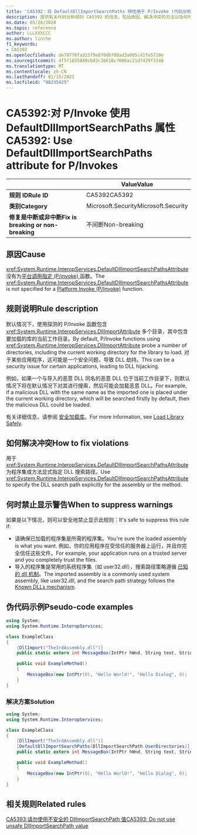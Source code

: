 ```yaml
---
title: 'CA5392：将 DefaultDllImportSearchPaths 特性用于 P/Invoke (代码分析) '
description: 提供有关代码分析规则 CA5392 的信息，包括原因、解决冲突的方法以及何时取消显示。
ms.date: 05/28/2020
ms.topic: reference
author: LLLXXXCCC
ms.author: linche
f1_keywords:
- CA5392
ms.openlocfilehash: de78778fa325f9e070d6708ad3a005c41fe5710e
ms.sourcegitcommit: 4f5f1855849cb02c3b610c7006ac21d7429f3348
ms.translationtype: MT
ms.contentlocale: zh-CN
ms.lasthandoff: 01/15/2021
ms.locfileid: "98235425"
---
```

# <a name="ca5392-use-defaultdllimportsearchpaths-attribute-for-pinvokes"></a><span data-ttu-id="848ba-103">CA5392:对 P/Invoke 使用 DefaultDllImportSearchPaths 属性</span><span class="sxs-lookup"><span data-stu-id="848ba-103">CA5392: Use DefaultDllImportSearchPaths attribute for P/Invokes</span></span>

| | <span data-ttu-id="848ba-104">Value</span><span class="sxs-lookup"><span data-stu-id="848ba-104">Value</span></span> |
|-|-|
| <span data-ttu-id="848ba-105">**规则 ID**</span><span class="sxs-lookup"><span data-stu-id="848ba-105">**Rule ID**</span></span> |<span data-ttu-id="848ba-106">CA5392</span><span class="sxs-lookup"><span data-stu-id="848ba-106">CA5392</span></span>|
| <span data-ttu-id="848ba-107">**类别**</span><span class="sxs-lookup"><span data-stu-id="848ba-107">**Category**</span></span> |<span data-ttu-id="848ba-108">Microsoft.Security</span><span class="sxs-lookup"><span data-stu-id="848ba-108">Microsoft.Security</span></span>|
| <span data-ttu-id="848ba-109">**修复是中断或非中断**</span><span class="sxs-lookup"><span data-stu-id="848ba-109">**Fix is breaking or non-breaking**</span></span> |<span data-ttu-id="848ba-110">不间断</span><span class="sxs-lookup"><span data-stu-id="848ba-110">Non-breaking</span></span>|

## <a name="cause"></a><span data-ttu-id="848ba-111">原因</span><span class="sxs-lookup"><span data-stu-id="848ba-111">Cause</span></span>

<span data-ttu-id="848ba-112"><xref:System.Runtime.InteropServices.DefaultDllImportSearchPathsAttribute>没有为[平台调用指定 (P/invoke) ](../../../standard/native-interop/pinvoke.md)函数。</span><span class="sxs-lookup"><span data-stu-id="848ba-112">The <xref:System.Runtime.InteropServices.DefaultDllImportSearchPathsAttribute> is not specified for a [Platform Invoke (P/Invoke)](../../../standard/native-interop/pinvoke.md) function.</span></span>

## <a name="rule-description"></a><span data-ttu-id="848ba-113">规则说明</span><span class="sxs-lookup"><span data-stu-id="848ba-113">Rule description</span></span>

<span data-ttu-id="848ba-114">默认情况下，使用探测的 P/Invoke 函数包含 <xref:System.Runtime.InteropServices.DllImportAttribute> 多个目录，其中包含要加载的库的当前工作目录。</span><span class="sxs-lookup"><span data-stu-id="848ba-114">By default, P/Invoke functions using <xref:System.Runtime.InteropServices.DllImportAttribute> probe a number of directories, including the current working directory for the library to load.</span></span> <span data-ttu-id="848ba-115">对于某些应用程序，这可能是一个安全问题，导致 DLL 劫持。</span><span class="sxs-lookup"><span data-stu-id="848ba-115">This can be a security issue for certain applications, leading to DLL hijacking.</span></span>

<span data-ttu-id="848ba-116">例如，如果一个与导入的恶意 DLL 同名的恶意 DLL 位于当前工作目录下，则默认情况下将在默认情况下对其进行搜索，然后可能会加载恶意 DLL。</span><span class="sxs-lookup"><span data-stu-id="848ba-116">For example, if a malicious DLL with the same name as the imported one is placed under the current working directory, which will be searched firstly by default, then the malicious DLL could be loaded.</span></span>

<span data-ttu-id="848ba-117">有关详细信息，请参阅 [安全加载库](https://msrc-blog.microsoft.com/2014/05/13/load-library-safely/)。</span><span class="sxs-lookup"><span data-stu-id="848ba-117">For more information, see [Load Library Safely](https://msrc-blog.microsoft.com/2014/05/13/load-library-safely/).</span></span>

## <a name="how-to-fix-violations"></a><span data-ttu-id="848ba-118">如何解决冲突</span><span class="sxs-lookup"><span data-stu-id="848ba-118">How to fix violations</span></span>

<span data-ttu-id="848ba-119">用于 <xref:System.Runtime.InteropServices.DefaultDllImportSearchPathsAttribute> 为程序集或方法显式指定 DLL 搜索路径。</span><span class="sxs-lookup"><span data-stu-id="848ba-119">Use <xref:System.Runtime.InteropServices.DefaultDllImportSearchPathsAttribute> to specify the DLL search path explicitly for the assembly or the method.</span></span>

## <a name="when-to-suppress-warnings"></a><span data-ttu-id="848ba-120">何时禁止显示警告</span><span class="sxs-lookup"><span data-stu-id="848ba-120">When to suppress warnings</span></span>

<span data-ttu-id="848ba-121">如果是以下情况，则可以安全地禁止显示此规则：</span><span class="sxs-lookup"><span data-stu-id="848ba-121">It's safe to suppress this rule if:</span></span>

- <span data-ttu-id="848ba-122">请确保已加载的程序集是所需的程序集。</span><span class="sxs-lookup"><span data-stu-id="848ba-122">You're sure the loaded assembly is what you want.</span></span> <span data-ttu-id="848ba-123">例如，你的应用程序在受信任的服务器上运行，并且你完全信任这些文件。</span><span class="sxs-lookup"><span data-stu-id="848ba-123">For example, your application runs on a trusted server and you completely trust the files.</span></span>
- <span data-ttu-id="848ba-124">导入的程序集是常用的系统程序集（如 user32.dll），搜索路径策略遵循 [已知的 dll 机制](/archive/blogs/larryosterman/what-are-known-dlls-anyway)。</span><span class="sxs-lookup"><span data-stu-id="848ba-124">The imported assembly is a commonly used system assembly, like user32.dll, and the search path strategy follows the [Known DLLs mechanism](/archive/blogs/larryosterman/what-are-known-dlls-anyway).</span></span>

## <a name="pseudo-code-examples"></a><span data-ttu-id="848ba-125">伪代码示例</span><span class="sxs-lookup"><span data-stu-id="848ba-125">Pseudo-code examples</span></span>

```csharp
using System;
using System.Runtime.InteropServices;

class ExampleClass
{
    [DllImport("The3rdAssembly.dll")]
    public static extern int MessageBox(IntPtr hWnd, String text, String caption, uint type);

    public void ExampleMethod()
    {
        MessageBox(new IntPtr(0), "Hello World!", "Hello Dialog", 0);
    }
}
```

### <a name="solution"></a><span data-ttu-id="848ba-126">解决方案</span><span class="sxs-lookup"><span data-stu-id="848ba-126">Solution</span></span>

```csharp
using System;
using System.Runtime.InteropServices;

class ExampleClass
{
    [DllImport("The3rdAssembly.dll")]
    [DefaultDllImportSearchPaths(DllImportSearchPath.UserDirectories)]
    public static extern int MessageBox(IntPtr hWnd, String text, String caption, uint type);

    public void ExampleMethod()
    {
        MessageBox(new IntPtr(0), "Hello World!", "Hello Dialog", 0);
    }
}
```

## <a name="related-rules"></a><span data-ttu-id="848ba-127">相关规则</span><span class="sxs-lookup"><span data-stu-id="848ba-127">Related rules</span></span>

[<span data-ttu-id="848ba-128">CA5393:请勿使用不安全的 DllImportSearchPath 值</span><span class="sxs-lookup"><span data-stu-id="848ba-128">CA5393: Do not use unsafe DllImportSearchPath value</span></span>](ca5393.md)
